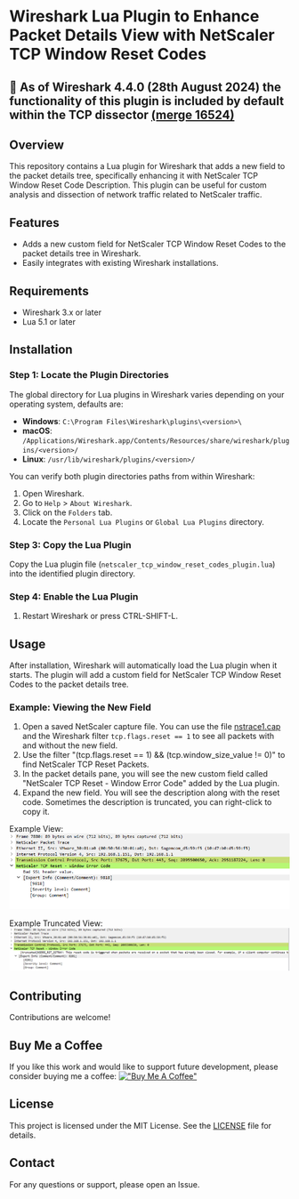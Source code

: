# Wireshark Lua Plugin to Enhance Packet Details View with NetScaler TCP Window Reset Codes

## 🚀 As of Wireshark 4.4.0 (28th August 2024) the functionality of this plugin is included by default within the TCP dissector  [(merge 16524)](https://gitlab.com/wireshark/wireshark/-/merge_requests/16524?commit_id=329845b000037e2b9d94c6db832283deac228517)

## Overview

This repository contains a Lua plugin for Wireshark that adds a new field to the packet details tree, specifically enhancing it with NetScaler TCP Window Reset Code Description. This plugin can be useful for custom analysis and dissection of network traffic related to NetScaler traffic.

## Features

- Adds a new custom field for NetScaler TCP Window Reset Codes to the packet details tree in Wireshark.
- Easily integrates with existing Wireshark installations.

## Requirements

- Wireshark 3.x or later
- Lua 5.1 or later

## Installation

### Step 1: Locate the Plugin Directories

The global directory for Lua plugins in Wireshark varies depending on your operating system, defaults are:

- **Windows**: `C:\Program Files\Wireshark\plugins\<version>\`
- **macOS**: `/Applications/Wireshark.app/Contents/Resources/share/wireshark/plugins/<version>/`
- **Linux**: `/usr/lib/wireshark/plugins/<version>/`

You can verify both plugin directories paths from within Wireshark:

1. Open Wireshark.
2. Go to `Help` > `About Wireshark`.
3. Click on the `Folders` tab.
4. Locate the `Personal Lua Plugins` or `Global Lua Plugins` directory.

### Step 3: Copy the Lua Plugin

Copy the Lua plugin file (`netscaler_tcp_window_reset_codes_plugin.lua`) into the identified plugin directory.

### Step 4: Enable the Lua Plugin

1. Restart Wireshark or press CTRL-SHIFT-L.

## Usage

After installation, Wireshark will automatically load the Lua plugin when it starts. The plugin will add a custom field for NetScaler TCP Window Reset Codes to the packet details tree.

### Example: Viewing the New Field

1. Open a saved NetScaler capture file. You can use the file [nstrace1.cap](example_trace/nstrace1.cap) and the Wireshark filter ``tcp.flags.reset == 1`` to see all packets with and without the new field.
2. Use the filter "(tcp.flags.reset == 1) && (tcp.window_size_value != 0)" to find NetScaler TCP Reset Packets.
3. In the packet details pane, you will see the new custom field called "NetScaler TCP Reset - Window Error Code" added by the Lua plugin.
4. Expand the new field. You will see the description along with the reset code. Sometimes the description is truncated, you can right-click to copy it. 

Example View:
![Example View](images/example.png)

Example Truncated View:
![Example Truncated View](images/example_truncated.png)
## Contributing

Contributions are welcome! 

## Buy Me a Coffee
If you like this work and would like to support future development, please consider buying me a coffee:
[!["Buy Me A Coffee"](https://www.buymeacoffee.com/assets/img/custom_images/orange_img.png)](https://www.buymeacoffee.com/abskulaity)

## License

This project is licensed under the MIT License. See the [LICENSE](LICENSE.txt) file for details.

## Contact

For any questions or support, please open an Issue.